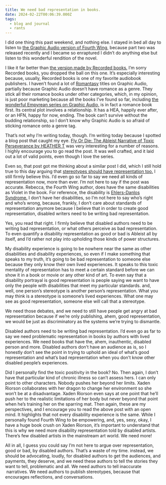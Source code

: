 ```yaml
---
title: We need bad representation in books.
date: 2024-02-22T00:06:39.000Z
tags:
  - blog and journal
  - rants
---
```


I did one thing this past weekend, and nothing else. I stayed in bed all day to listen to [the Graphic Audio version of Fourth Wing,](https://www.graphicaudio.net/our-productions/series/a-e/the-empyrean.html) because part two was released recently and I became so enraptured I didn’t do anything else but listen to this wonderful rendition of the novel.

I like it far better than [the version made by Recorded books.](https://share.libbyapp.com/title/9575397) I’m sorry Recorded books, you dropped the ball on this one. It’s especially interesting because, usually, Recorded books is one of my favorite audiobook publishers. I haven’t found a lot of [Romantasy](https://en.wikipedia.org/wiki/Romantasy) titles on Graphic Audio, partially because Graphic Audio doesn’t have romance as a genre. They stick all their romance books under other categories, which, in my opinion, is just poor marketing because all the books I’ve found so far, including [the wonderful Empyrean series on Graphic Audio,](https://www.graphicaudio.net/our-productions/series/a-e/the-empyrean.html) is in fact a romance book first. Its central plot involves a relationship. It has a HEA, happily ever after, or an HFN, happy for now, ending. The book can’t survive without the budding relationship, so I don’t know why Graphic Audio is so afraid of sticking romance onto a genre tag.

That’s not why I’m writing today, though. I’m writing today because I spotted a blog post that caught my eye. [Fly Or Die: The Ableist Narrative of Toxic Perseverance by HEATHER T](https://geeking-by.net/ableist-narrative-of-toxic-perseverance/) was very interesting for a number of reasons. I highly encourage you to go read the post. It was well crafted, and it laid out a lot of valid points, even though I love the series.

Even so, that post got me thinking about a similar post I did, which I still hold true to this day arguing that [stereotypes should have representation too.](/posts/5157) I still firmly believe this. I’d even go so far to say we need all kinds of representation now, more than ever. I’m not here to say if the post was accurate. Rebecca, the Fourth Wing author, does have the same disabilities as Violet in the book. For reference, the disability is [Ehlers-Danlos Syndrome.](https://en.wikipedia.org/wiki/Ehlers%E2%80%93Danlos_syndromes) I don’t have her disabilities, so I’m not here to say who’s right and who’s wrong, because, frankly, I don’t care about standards of representation anymore because I believe that in order to create good representation, disabled writers need to be writing bad representation.

Yes, you read that right. I firmly believe that disabled authors need to be writing bad representation, or what others perceive as bad representation. To even quantify a disability representation as good or bad is Ableist all by itself, and I’d rather not play into upholding those kinds of power structures.

My disability experience is going to be nowhere near the same as other disabilities and disability experiences, so even if I make something that speaks to my truth, it’s going to be bad representation to someone else because they only know their own lived experiences. It speaks to this toxic mentality of representation has to meet a certain standard before we can show it in a book or movie or any other kind of art. To even say that a disability portrayal is good representation is people saying we want to have only the people with disabilities that meet my particular standards. and, well, one person’s stereotype is another person’s representation. What you may think is a stereotype is someone’s lived experiences. What one may see as good representation, someone else will call that a stereotype.

We need those debates, and we need to still have people get angry at bad representation because if we’re only publishing, ahem, good representation, we would be just as discriminatory as the systems we’re trying to dismantle.

Disabled authors need to be writing bad representation. I’d even go as far to say we need problematic representation in books by authors with lived experiences. We need books that have the, ahem, inauthentic, disabled person and more. Disabled authors don’t have an audience as is, so I honestly don’t see the point in trying to uphold an ideal of what’s good representation and what’s bad representation when you don’t know other disabled people’s experiences.

Did I personally find the toxic positivity in the book? No. Then again, I don’t have that particular kind of chronic illness so can’t assess hers. I can only point to other characters. Nobody pushes her beyond her limits. Xaden Riorson collaborates with her dragon to change her environment so she won’t be at a disadvantage. Xaden Riorson even says at one point that he’ll push her to the realistic limitations of her body but never beyond that point when he’s training her on the sparring mat. Then again, these are my perspectives, and I encourage you to read the above post with an open mind. It highlights that not every disability experience is the same. While I personally found Fourth Wing to be empowering, and, yes, sexy, okay, I have a huge book crush on Xaden Riorson, it’s important to understand that this is why we need more disability representation told by disabled artists. There’s few disabled artists in the mainstream art world. We need more!

All in all, I guess you could say I’m not here to argue over representation, good or bad, by disabled authors. That’s a waste of my time. instead, we should be advocating, loudly, for disabled authors to get the audiences, and payments, they deserve, and we need these authors to tell the stories they want to tell, problematic and all. We need authors to tell inaccurate  narratives. We need authors to publish stereotypes, because that encourages reflections, and conversations.
